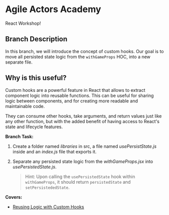 # Agile Actors Academy

React Workshop!

## Branch Description

In this branch, we will introduce the concept of custom hooks. Our goal is to move all persisted state logic from the `withGameProps` HOC, into a new separate file.

## Why is this useful?

Custom hooks are a powerful feature in React that allows to extract component logic into reusable functions. This can be useful for sharing logic between components, and for creating more readable and maintainable code.

They can consume other hooks, take arguments, and return values just like any other function, but with the added benefit of having access to React's state and lifecycle features.

**Branch Task:**

1. Create a folder named _libraries_ in src, a file named _usePersistState.js_ inside and an _index.js_ file that exports it.
2. Separate any persisted state logic from the _withGameProps.jsx_ into _usePersistedState.js_.

   > Hint: Upon calling the `usePersistedState` hook within `withGameProps`, it should return `persistedState` and `setPersistededState`.

**Covers:**

- [Reusing Logic with Custom Hooks](https://react.dev/learn/reusing-logic-with-custom-hooks)

